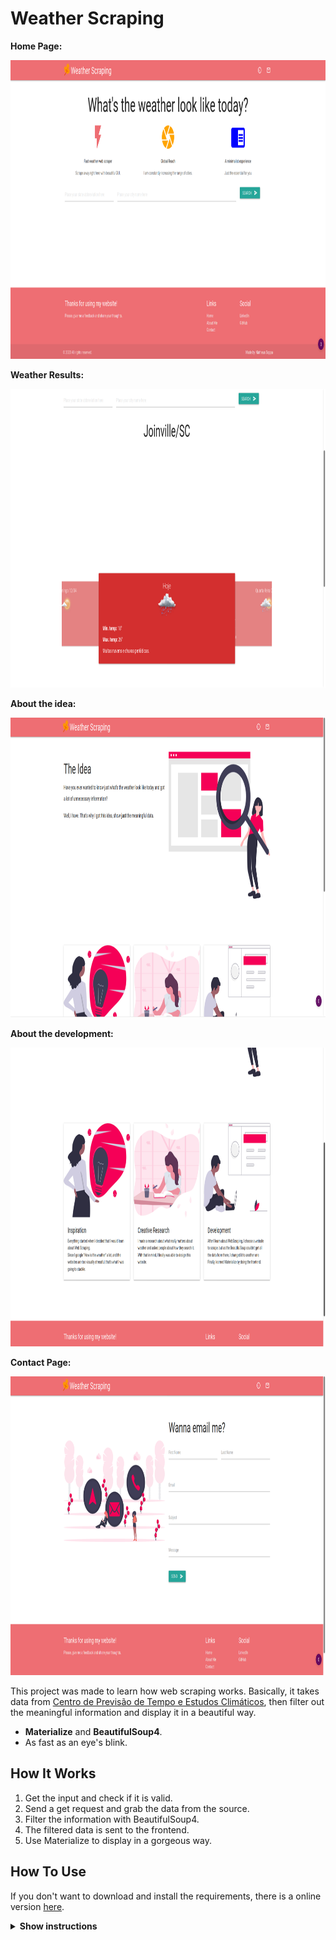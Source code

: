# Weather Scraping

**Home Page:**
<p style="text-align: center">
    <img src="./static/images/home.png"
      alt="Weather Scraping Home Page, with three cards about the features 
      and the banner: 'What's the weather look like today?'"
      width="960" height="478">
</p>

**Weather Results:**
<p style="align-self: center">
    <img src="./static/images/weather.png"
      alt="Weather search result for Joinville/SC."
      width="960" height="478">
</p>

**About the idea:**
<p style="align-self: center">
    <img src="./static/images/about_idea.png"
      alt="Idea for this project: Show just the necessary information."
      width="960" height="480">
</p>

**About the development:**
<p style="align-self: center">
    <img src="./static/images/about_cards.png"
      alt="Three cards: Inspiration, facilitate my life; Creative Research, learn what people need to know; 
      Development, learn Web Scraping, BeautifulSoup4 and Materialize."
      width="960" height="478">
</p>

**Contact Page:**
<p style="align-self: center">
    <img src="./static/images/contact.png"
      alt="Contact Page with send email option."
      width="960" height="478">
</p>

This project was made to learn how web scraping works. Basically, it takes data
from <a href="https://www.cptec.inpe.br/">Centro de Previsão de Tempo e Estudos Climáticos</a>, then filter out 
the meaningful information and display it in a beautiful way.

* **Materialize** and **BeautifulSoup4**.
* As fast as an eye's blink.

## How It Works

1. Get the input and check if it is valid.
2. Send a get request and grab the data from the source.
3. Filter the information with BeautifulSoup4.
4. The filtered data is sent to the frontend.
5. Use Materialize to display in a gorgeous way.


## How To Use

If you don't want to download and install the requirements, there is a online version 
<a href="https://weather-scrape.herokuapp.com/">here</a>.

<details><summary><b>Show instructions</b></summary>

1. Make sure you have installed all the requirements in the requirements.txt
2. Run:

    ```sh
    $ python manage.py runserver
    ```
3. Open the browser and enjoy.

</details>

